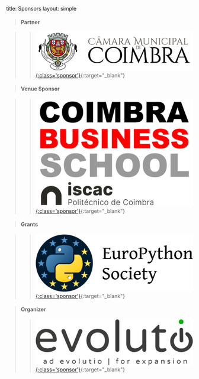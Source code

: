 title: Sponsors
layout: simple

<div markdown="1" class="row">

<div markdown="1" class="col-12 col-md-6">

> #### Partner

> > [![cbs](/static/images/sponsors/cmc.png){:class='sponsor'}](https://www.cm-coimbra.pt/){:target="_blank"}

<span class="d-none"></span>

> #### Venue Sponsor

> > [![cbs](/static/images/sponsors/cbs_iscac.png){:class='sponsor'}](https://bs.iscac.pt/){:target="_blank"}


</div>

<div markdown="1" class="col-12 col-md-6">

> #### Grants

> > [![europython](/static/images/sponsors/eps.png){:class='sponsor'}](https://www.europython-society.org/){:target="_blank"}

<span class="d-none"></span>


> #### Organizer
>
> > [![evolutio](/static/images/sponsors/evolutio.png){:class='sponsor'}](https://evolutio.pt/){:target="_blank"}

</div>
</div>
